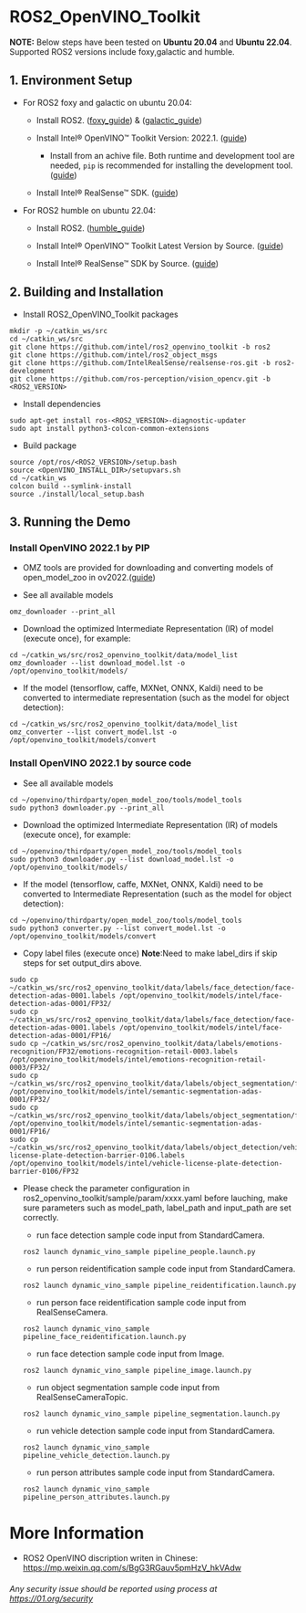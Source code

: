 # ROS2_OpenVINO_Toolkit

**NOTE:**
Below steps have been tested on **Ubuntu 20.04** and **Ubuntu 22.04**.
Supported ROS2 versions include foxy,galactic and humble.

## 1. Environment Setup
* For ROS2 foxy and galactic on ubuntu 20.04:
  * Install ROS2. ([foxy_guide](https://docs.ros.org/en/foxy/Installation/Ubuntu-Install-Debians.html)) & ([galactic_guide](https://docs.ros.org/en/galactic/Installation/Ubuntu-Install-Debians.html))

  * Install Intel® OpenVINO™ Toolkit Version: 2022.1. ([guide](https://docs.openvino.ai/2022.1/openvino_docs_install_guides_installing_openvino_linux.html)) 
    * Install from an achive file. Both runtime and development tool are needed, `pip` is recommended for installing the development tool. ([guide](https://www.intel.com/content/www/us/en/developer/tools/openvino-toolkit/download.html)) 

  * Install Intel® RealSense™ SDK. ([guide](https://github.com/IntelRealSense/librealsense/blob/master/doc/distribution_linux.md))

* For ROS2 humble on ubuntu 22.04:
  * Install ROS2. ([humble_guide](https://docs.ros.org/en/humble/Installation/Ubuntu-Install-Debians.html))

  * Install Intel® OpenVINO™ Toolkit Latest Version by Source. ([guide](https://github.com/openvinotoolkit/openvino/wiki/BuildingCode))

  * Install Intel®  RealSense™ SDK by Source. ([guide](https://github.com/IntelRealSense/librealsense/blob/master/doc/installation.md))

## 2. Building and Installation
* Install ROS2_OpenVINO_Toolkit packages
```
mkdir -p ~/catkin_ws/src
cd ~/catkin_ws/src
git clone https://github.com/intel/ros2_openvino_toolkit -b ros2
git clone https://github.com/intel/ros2_object_msgs
git clone https://github.com/IntelRealSense/realsense-ros.git -b ros2-development
git clone https://github.com/ros-perception/vision_opencv.git -b <ROS2_VERSION>
```
* Install dependencies
```
sudo apt-get install ros-<ROS2_VERSION>-diagnostic-updater
sudo apt install python3-colcon-common-extensions
```
* Build package
```
source /opt/ros/<ROS2_VERSION>/setup.bash 
source <OpenVINO_INSTALL_DIR>/setupvars.sh
cd ~/catkin_ws
colcon build --symlink-install
source ./install/local_setup.bash
```

## 3. Running the Demo
### Install OpenVINO 2022.1 by PIP
* OMZ tools are provided for downloading and converting models of open_model_zoo in ov2022.([guide](https://pypi.org/project/openvino-dev/))

* See all available models
```
omz_downloader --print_all
```

* Download the optimized Intermediate Representation (IR) of model (execute once), for example:
```
cd ~/catkin_ws/src/ros2_openvino_toolkit/data/model_list
omz_downloader --list download_model.lst -o /opt/openvino_toolkit/models/
```

* If the model (tensorflow, caffe, MXNet, ONNX, Kaldi) need to be converted to intermediate representation (such as the model for object detection):
```
cd ~/catkin_ws/src/ros2_openvino_toolkit/data/model_list
omz_converter --list convert_model.lst -o /opt/openvino_toolkit/models/convert
```
### Install OpenVINO 2022.1 by source code
* See all available models
```
cd ~/openvino/thirdparty/open_model_zoo/tools/model_tools
sudo python3 downloader.py --print_all
```

* Download the optimized Intermediate Representation (IR) of models (execute once), for example:
```
cd ~/openvino/thirdparty/open_model_zoo/tools/model_tools
sudo python3 downloader.py --list download_model.lst -o /opt/openvino_toolkit/models/
```

* If the model (tensorflow, caffe, MXNet, ONNX, Kaldi) need to be converted to Intermediate Representation (such as the model for object detection):
```
cd ~/openvino/thirdparty/open_model_zoo/tools/model_tools
sudo python3 converter.py --list convert_model.lst -o /opt/openvino_toolkit/models/convert
```

* Copy label files (execute once)
**Note**:Need to make label_dirs if skip steps for set output_dirs above.
```
sudo cp ~/catkin_ws/src/ros2_openvino_toolkit/data/labels/face_detection/face-detection-adas-0001.labels /opt/openvino_toolkit/models/intel/face-detection-adas-0001/FP32/
sudo cp ~/catkin_ws/src/ros2_openvino_toolkit/data/labels/face_detection/face-detection-adas-0001.labels /opt/openvino_toolkit/models/intel/face-detection-adas-0001/FP16/
sudo cp ~/catkin_ws/src/ros2_openvino_toolkit/data/labels/emotions-recognition/FP32/emotions-recognition-retail-0003.labels /opt/openvino_toolkit/models/intel/emotions-recognition-retail-0003/FP32/
sudo cp ~/catkin_ws/src/ros2_openvino_toolkit/data/labels/object_segmentation/frozen_inference_graph.labels /opt/openvino_toolkit/models/intel/semantic-segmentation-adas-0001/FP32/
sudo cp ~/catkin_ws/src/ros2_openvino_toolkit/data/labels/object_segmentation/frozen_inference_graph.labels /opt/openvino_toolkit/models/intel/semantic-segmentation-adas-0001/FP16/
sudo cp ~/catkin_ws/src/ros2_openvino_toolkit/data/labels/object_detection/vehicle-license-plate-detection-barrier-0106.labels /opt/openvino_toolkit/models/intel/vehicle-license-plate-detection-barrier-0106/FP32
```

* Please check the parameter configuration in ros2_openvino_toolkit/sample/param/xxxx.yaml before lauching, make sure parameters such as model_path, label_path and input_path are set correctly.

  * run face detection sample code input from StandardCamera.
  ```
  ros2 launch dynamic_vino_sample pipeline_people.launch.py
  ```
  * run person reidentification sample code input from StandardCamera.
  ```
  ros2 launch dynamic_vino_sample pipeline_reidentification.launch.py
  ```
  * run person face reidentification sample code input from RealSenseCamera.
  ```
  ros2 launch dynamic_vino_sample pipeline_face_reidentification.launch.py
  ```
  * run face detection sample code input from Image.
  ```
  ros2 launch dynamic_vino_sample pipeline_image.launch.py
  ```
  * run object segmentation sample code input from RealSenseCameraTopic.
  ```
  ros2 launch dynamic_vino_sample pipeline_segmentation.launch.py
  ```
  * run vehicle detection sample code input from StandardCamera.
  ```
  ros2 launch dynamic_vino_sample pipeline_vehicle_detection.launch.py
  ```
  * run person attributes sample code input from StandardCamera.
  ```
  ros2 launch dynamic_vino_sample pipeline_person_attributes.launch.py
  ```

# More Information
* ROS2 OpenVINO discription writen in Chinese: https://mp.weixin.qq.com/s/BgG3RGauv5pmHzV_hkVAdw

###### *Any security issue should be reported using process at https://01.org/security*

